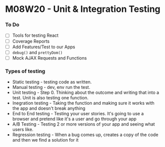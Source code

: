 # M08W20 - Unit & Integration Testing

### To Do

- [ ] Tools for testing React
- [ ] Coverage Reports
- [ ] Add Features/Test to our Apps
- [ ] `debug()` and `prettyDom()`
- [ ] Mock AJAX Requests and Functions

### Types of testing

- Static testing - testing code as written.
- Manual testing - dev, env run the test.
- Unit testing - Step 0. Thinking about the outcome and writing that into a test. Unit is also testing one function.
- Inegration testing - Taking the function and making sure it works with the app and doesn't break anything
- End to End testing - Testing your user stories. It's going to use a browser and pretend like it's a user and go through your app
- A/B Testing - Testing 2 or more versions of your app and seeing what users like.
- Regression testing - When a bug comes up, creates a copy of the code and then we find a solution for it
